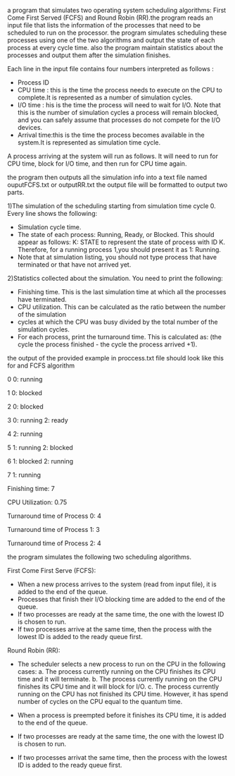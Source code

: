 a program that simulates two operating system scheduling algorithms:
First Come First Served (FCFS) and Round Robin (RR).the program reads an input file that lists the information of the processes that need to be scheduled to run on the processor.
the program simulates scheduling these processes using one of the two algorithms and output the state of each process at every cycle time.
also the program maintain statistics about the processes and output them after the simulation finishes.

Each line in the input file contains four numbers interpreted as follows :
- Process ID
- CPU time : this is the time the process needs to execute on the CPU to complete.It is
represented as a number of simulation cycles.
- I/O time : his is the time the process will need to wait for I/O. Note that this is the
number of simulation cycles a process will remain blocked, and you can safely
assume that processes do not compete for the I/O devices.
- Arrival time:this is the time the process becomes available in the system.It is
represented as simulation time cycle.

A process arriving at the system will run as follows. It will need to run for CPU time, block
for I/O time, and then run for CPU time again.

the program then outputs all the simulation info into a text file named ouputFCFS.txt or outputRR.txt the output file
will be formatted to output two parts.

1)The simulation of the scheduling starting from simulation time cycle 0. Every line shows the
following:
- Simulation cycle time.
- The state of each process: Running, Ready, or Blocked. This should appear as
follows: K: STATE to represent the state of process with ID K. Therefore, for a
running process 1,you should present it as 1: Running.
- Note that at simulation listing, you should not type process that have terminated or
that have not arrived yet.

2)Statistics collected about the simulation. You need to print the following:
- Finishing time. This is the last simulation time at which all the processes have
terminated.
- CPU utilization. This can be calculated as the ratio between the number of the
simulation
- cycles at which the CPU was busy divided by the total number of the simulation
cycles.
- For each process, print the turnaround time. This is calculated as: (the cycle the
process finished - the cycle the process arrived +1).

the output of the provided example in proccess.txt file should look like this for and FCFS algorithm

0 0: running

1 0: blocked

2 0: blocked

3 0: running 2: ready

4 2: running

5 1: running 2: blocked

6 1: blocked 2: running

7 1: running

Finishing time: 7

CPU Utilization: 0.75

Turnaround time of Process 0: 4

Turnaround time of Process 1: 3

Turnaround time of Process 2: 4

the program simulates the following two scheduling algorithms.

First Come First Serve (FCFS):

- When a new process arrives to the system (read from input file), it is added
to the end of the queue.
- Processes that finish their I/O blocking time are added to the end of the queue.
- If two processes are ready at the same time, the one with the lowest ID is chosen to
run.
- If two processes arrive at the same time, then the process with the lowest ID is added
to the ready queue first.

Round Robin (RR):

- The scheduler selects a new process to run on the CPU in the following cases:
a. The process currently running on the CPU finishes its CPU time and it will
terminate.
b. The process currently running on the CPU finishes its CPU time and it will
block for I/O.
c. The process currently running on the CPU has not finished its CPU time.
However, it has spend number of cycles on the CPU equal to the quantum
time.

- When a process is preempted before it finishes its CPU time, it is added to the end of the queue.
- If two processes are ready at the same time, the one with the lowest ID is chosen to
run.
- If two processes arrivat the same time, then the process with the lowest ID is added to
the ready queue first.
